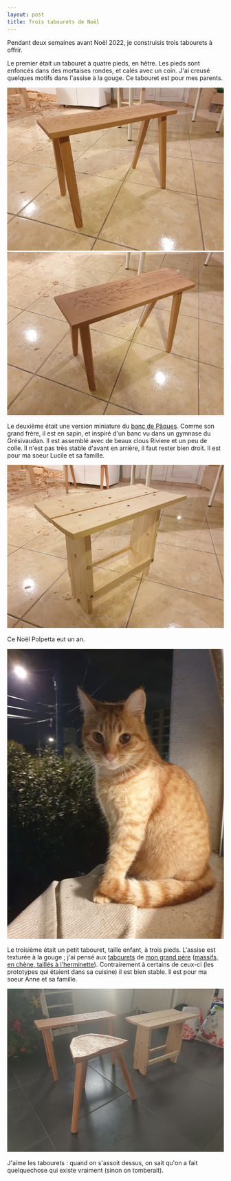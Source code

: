 ```yaml
---
layout: post
title: Trois tabourets de Noël
---
```


Pendant deux semaines avant Noël 2022, je construisis trois tabourets
à offrir.

Le premier était un tabouret à quatre pieds, en hêtre. Les pieds sont
enfoncés dans des mortaises rondes, et calés avec un coin. J'ai creusé
quelques motifs dans l'assise à la gouge. Ce tabouret est pour mes
parents.

 ![](/media/tabourets-de-No-l-images/AD9-pzl3kEoyAsyqspAWCCQD8lIZF6yCU7a-1C8BSZ9bNVmK_dkymKOYl-C6sE2Xgv-RAEG9PoECEO-pLl12OJFwoud0Y5h2gQ%3Dw800-h800.jpg)   ![](/media/tabourets-de-No-l-images/AD9-pzlgkUZLWlQ5dKNtdy4RbdUSKCVSqA42GOt6YGiNafBsLB6Ogu5Vv1DzDOuCTLyU6tyDms26zM5tX2SLeVRxjP7bw2IHDg%3Dw800-h800.jpg)
 
Le deuxième était une version miniature du [banc de
Pâques](/mastodon/2023/12/07/111538755103822447-mastodont.html). Comme
son grand frère, il est en sapin, et inspiré d'un banc vu dans un
gymnase du Grésivaudan. Il est assemblé avec de beaux clous Riviere et
un peu de colle. Il n'est pas très stable d'avant en arrière, il faut
rester bien droit. Il est pour ma soeur Lucile et sa famille.

![](/media/tabourets-de-No-l-images/AD9-pzlG9fDp40SBUF1IhgPRSpZtqPSmyFeb9oWT1Zv1Pg9WnVeEqizdop8sgMgBu1fCHO1Ghp1Mo6F9SqAAO7pp-k3pZEvacg%3Dw800-h800.jpg)

Ce Noël Polpetta eut un an.

![](/media/tabourets-de-No-l-images/AD9-pzl0pDQlevoFSKCK5QXPjKWWSpCk-HTjFDrDa4NbclP0KnoVqfzlFWPIYiCq-q2F-BsePB0atqUX4iV8ZRGCEb-uXDOjdg%3Dw800-h800.jpg) 

Le troisième était un petit tabouret, taille enfant, à trois
pieds. L'assise est texturée à la gouge ; j'ai pensé aux
[tabourets](https://www.galerie44.com/en/seatings/2425-jean-touret-coffee-table-in-oak-edition-ateliers-marolles-1960.html)
de [mon grand père](https://www.jeantouret.fr/vie-e-oeuvre/mobilier/)
([massifs, en chène, taillés à
l'herminette](https://www.danke-galerie.com/produit/paire-de-tabourets-tripodes-rustiques-brutalistes-style-jean-touret-artisan-de-marolles-g588/)). Contrairement
à certains de ceux-ci (les prototypes qui étaient dans sa cuisine) il
est bien stable. Il est pour ma soeur Anne et sa famille.

 ![](/media/tabourets-de-No-l-images/AD9-pzk2o5igFqTOk1EO3A67je3KkTwVel7xUdv4shhoELOZUE66p_jlzedqq9m2TQBmz5fZRX_zgqEYQ2HCYGyFq7n4Gz4ExA%3Dw800-h800.jpg) 

J'aime les tabourets : quand on s'assoit dessus, on sait qu'on a fait
quelquechose qui existe vraiment (sinon on tomberait).
